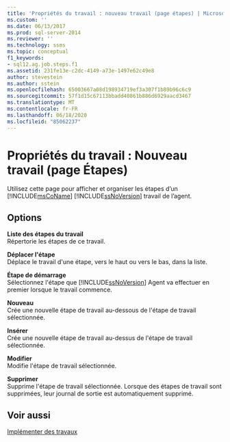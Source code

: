 ```yaml
---
title: 'Propriétés du travail : nouveau travail (page étapes) | Microsoft Docs'
ms.custom: ''
ms.date: 06/13/2017
ms.prod: sql-server-2014
ms.reviewer: ''
ms.technology: ssms
ms.topic: conceptual
f1_keywords:
- sql12.ag.job.steps.f1
ms.assetid: 231fe13e-c2dc-4149-a73e-1497e62c49e8
author: stevestein
ms.author: sstein
ms.openlocfilehash: 65003667a08d198934719ef3a307f1b89b96c6c9
ms.sourcegitcommit: 57f1d15c67113bbadd40861b886d6929aacd3467
ms.translationtype: MT
ms.contentlocale: fr-FR
ms.lasthandoff: 06/18/2020
ms.locfileid: "85062237"
---
```

# <a name="job-propertiesnew-job-steps-page"></a>Propriétés du travail : Nouveau travail (page Étapes)
  Utilisez cette page pour afficher et organiser les étapes d’un [!INCLUDE[msCoName](../../includes/msconame-md.md)] [!INCLUDE[ssNoVersion](../../includes/ssnoversion-md.md)] travail de l’agent.  
  
## <a name="options"></a>Options  
 **Liste des étapes du travail**  
 Répertorie les étapes de ce travail.  
  
 **Déplacer l'étape**  
 Déplace le travail d'une étape, vers le haut ou vers le bas, dans la liste.  
  
 **Étape de démarrage**  
 Sélectionnez l'étape que [!INCLUDE[ssNoVersion](../../includes/ssnoversion-md.md)] Agent va effectuer en premier lorsque le travail commence.  
  
 **Nouveau**  
 Crée une nouvelle étape de travail au-dessous de l'étape de travail sélectionnée.  
  
 **Insérer**  
 Crée une nouvelle étape de travail au-dessus de l'étape de travail sélectionnée.  
  
 **Modifier**  
 Modifie l'étape de travail sélectionnée.  
  
 **Supprimer**  
 Supprime l'étape de travail sélectionnée. Lorsque des étapes de travail sont supprimées, leur journal de sortie est automatiquement supprimé.  
  
## <a name="see-also"></a>Voir aussi  
 [Implémenter des travaux](implement-jobs.md)  
  
  
